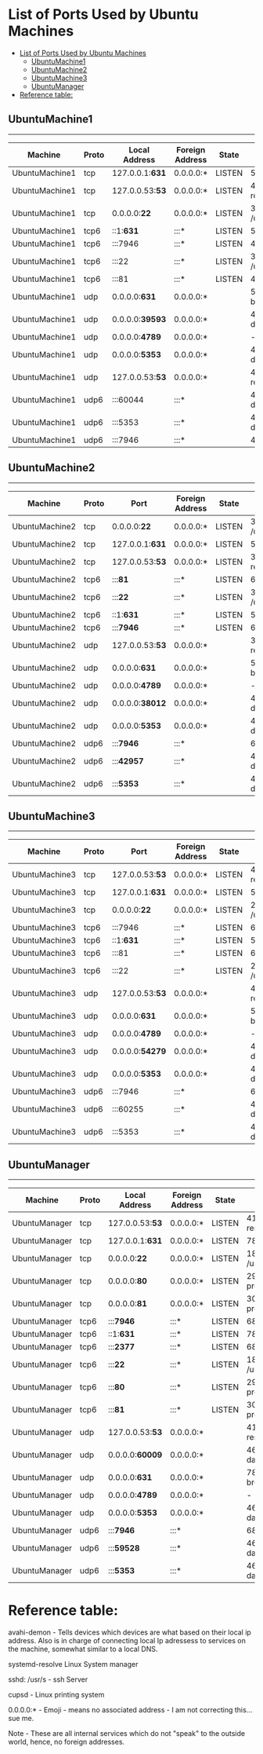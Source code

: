 # List of Ports Used by Ubuntu Machines

- [List of Ports Used by Ubuntu Machines](#list-of-ports-used-by-ubuntu-machines)
  - [UbuntuMachine1](#ubuntumachine1)
  - [UbuntuMachine2](#ubuntumachine2)
  - [UbuntuMachine3](#ubuntumachine3)
  - [UbuntuManager](#ubuntumanager)
- [Reference table:](#reference-table)



## UbuntuMachine1
-----------------------------------------------
| Machine       | Proto | Local Address       | Foreign Address  | State  | PID/Program name       |
|---------------|-------|---------------------|------------------|--------|------------------------|
| UbuntuMachine1| tcp   | 127.0.0.1:**631**   | 0.0.0.0:*        | LISTEN | 521928/cupsd           |
| UbuntuMachine1| tcp   | 127.0.0.53:**53**   | 0.0.0.0:*        | LISTEN | 440/systemd-resolve    |
| UbuntuMachine1| tcp   | 0.0.0.0:**22**     | 0.0.0.0:*        | LISTEN | 30544/sshd: /usr/sb   |
| UbuntuMachine1| tcp6  | ::1:**631**         | :::*             | LISTEN | 521928/cupsd           |
| UbuntuMachine1| tcp6  | :::7946            | :::*             | LISTEN | 46480/dockerd          |
| UbuntuMachine1| tcp6  | :::22              | :::*             | LISTEN | 30544/sshd: /usr/sb   |
| UbuntuMachine1| tcp6  | :::81              | :::*             | LISTEN | 46480/dockerd          |
| UbuntuMachine1| udp   | 0.0.0.0:**631**     | 0.0.0.0:*        |        | 521929/cups-browsed    |
| UbuntuMachine1| udp   | 0.0.0.0:**39593**   | 0.0.0.0:*        |        | 466/avahi-daemon: r    |
| UbuntuMachine1| udp   | 0.0.0.0:**4789**    | 0.0.0.0:*        |        | -                      |
| UbuntuMachine1| udp   | 0.0.0.0:**5353**    | 0.0.0.0:*        |        | 466/avahi-daemon: r    |
| UbuntuMachine1| udp   | 127.0.0.53:**53**   | 0.0.0.0:*        |        | 440/systemd-resolve   |
| UbuntuMachine1| udp6  | :::60044           | :::*             |        | 466/avahi-daemon: r    |
| UbuntuMachine1| udp6  | :::5353            | :::*             |        | 466/avahi-daemon: r    |
| UbuntuMachine1| udp6  | :::7946            | :::*             |        | 46480/dockerd          |




## UbuntuMachine2
----------------------------------
| Machine       | Proto | Port              | Foreign Address  | State  | PID/Program name       |
|---------------|-------|-------------------|------------------|--------|------------------------|
| UbuntuMachine2| tcp   | 0.0.0.0:**22**    | 0.0.0.0:*        | LISTEN | 30804/sshd: /usr/sb    |
| UbuntuMachine2| tcp   | 127.0.0.1:**631** | 0.0.0.0:*        | LISTEN | 526363/cupsd           |
| UbuntuMachine2| tcp   | 127.0.0.53:**53** | 0.0.0.0:*        | LISTEN | 396/systemd-resolve    |
| UbuntuMachine2| tcp6  | :::**81**         | :::*             | LISTEN | 692/dockerd            |
| UbuntuMachine2| tcp6  | :::**22**         | :::*             | LISTEN | 30804/sshd: /usr/sb    |
| UbuntuMachine2| tcp6  | ::1:**631**       | :::*             | LISTEN | 526363/cupsd           |
| UbuntuMachine2| tcp6  | :::**7946**       | :::*             | LISTEN | 692/dockerd            |
| UbuntuMachine2| udp   | 127.0.0.53:**53** | 0.0.0.0:*        |        | 396/systemd-resolve    |
| UbuntuMachine2| udp   | 0.0.0.0:**631**   | 0.0.0.0:*        |        | 526364/cups-browsed    |
| UbuntuMachine2| udp   | 0.0.0.0:**4789**  | 0.0.0.0:*        |        | -                      |
| UbuntuMachine2| udp   | 0.0.0.0:**38012** | 0.0.0.0:*        |        | 465/avahi-daemon: r    |
| UbuntuMachine2| udp   | 0.0.0.0:**5353**  | 0.0.0.0:*        |        | 465/avahi-daemon: r    |
| UbuntuMachine2| udp6  | :::**7946**       | :::*             |        | 692/dockerd            |
| UbuntuMachine2| udp6  | :::**42957**      | :::*             |        | 465/avahi-daemon: r    |
| UbuntuMachine2| udp6  | :::**5353**       | :::*             |        | 465/avahi-daemon: r    |


## UbuntuMachine3
----------------------------------------------
| Machine        | Proto | Port            | Foreign Address  | State  | PID/Program name       |
|----------------|-------|-----------------|------------------|--------|------------------------|
| UbuntuMachine3 | tcp   | 127.0.0.53:**53** | 0.0.0.0:*        | LISTEN | 416/systemd-resolve   |
| UbuntuMachine3 | tcp   | 127.0.0.1:**631** | 0.0.0.0:*        | LISTEN | 523140/cupsd           |
| UbuntuMachine3 | tcp   | 0.0.0.0:**22**   | 0.0.0.0:*        | LISTEN | 22502/sshd: /usr/sb   |
| UbuntuMachine3 | tcp6  | :::7946         | :::*             | LISTEN | 688/dockerd            |
| UbuntuMachine3 | tcp6  | ::1:**631**      | :::*             | LISTEN | 523140/cupsd           |
| UbuntuMachine3 | tcp6  | :::81           | :::*             | LISTEN | 688/dockerd            |
| UbuntuMachine3 | tcp6  | :::22           | :::*             | LISTEN | 22502/sshd: /usr/sb   |
| UbuntuMachine3 | udp   | 127.0.0.53:**53** | 0.0.0.0:*        |        | 416/systemd-resolve   |
| UbuntuMachine3 | udp   | 0.0.0.0:**631**   | 0.0.0.0:*        |        | 523141/cups-browsed    |
| UbuntuMachine3 | udp   | 0.0.0.0:**4789**  | 0.0.0.0:*        |        | -                      |
| UbuntuMachine3 | udp   | 0.0.0.0:**54279** | 0.0.0.0:*        |        | 465/avahi-daemon: r    |
| UbuntuMachine3 | udp   | 0.0.0.0:**5353**  | 0.0.0.0:*        |        | 465/avahi-daemon: r    |
| UbuntuMachine3 | udp6  | :::7946         | :::*             |        | 688/dockerd            |
| UbuntuMachine3 | udp6  | :::60255        | :::*             |        | 465/avahi-daemon: r    |
| UbuntuMachine3 | udp6  | :::5353         | :::*             |        | 465/avahi-daemon: r    |


## UbuntuManager
----------------------------------------------------
| Machine       | Proto | Local Address     | Foreign Address  | State  | PID/Program name     |
|---------------|-------|-------------------|------------------|--------|----------------------|
| UbuntuManager | tcp   | 127.0.0.53:**53** | 0.0.0.0:*        | LISTEN | 415/systemd-resolve  |
| UbuntuManager | tcp   | 127.0.0.1:**631** | 0.0.0.0:*        | LISTEN | 785423/cupsd         |
| UbuntuManager | tcp   | 0.0.0.0:**22**   | 0.0.0.0:*        | LISTEN | 189960/sshd: /usr/s   |
| UbuntuManager | tcp   | 0.0.0.0:**80**   | 0.0.0.0:*        | LISTEN | 295037/docker-proxy   |
| UbuntuManager | tcp   | 0.0.0.0:**81**   | 0.0.0.0:*        | LISTEN | 301337/docker-proxy   |
| UbuntuManager | tcp6  | :::**7946**      | :::*             | LISTEN | 683/dockerd           |
| UbuntuManager | tcp6  | ::1:**631**      | :::*             | LISTEN | 785423/cupsd          |
| UbuntuManager | tcp6  | :::**2377**      | :::*             | LISTEN | 683/dockerd           |
| UbuntuManager | tcp6  | :::**22**        | :::*             | LISTEN | 189960/sshd: /usr/s   |
| UbuntuManager | tcp6  | :::**80**        | :::*             | LISTEN | 295042/docker-proxy   |
| UbuntuManager | tcp6  | :::**81**        | :::*             | LISTEN | 301342/docker-proxy   |
| UbuntuManager | udp   | 127.0.0.53:**53**| 0.0.0.0:*        |        | 415/systemd-resolve   |
| UbuntuManager | udp   | 0.0.0.0:**60009**| 0.0.0.0:*        |        | 464/avahi-daemon:     |
| UbuntuManager | udp   | 0.0.0.0:**631**  | 0.0.0.0:*        |        | 785424/cups-browsed   |
| UbuntuManager | udp   | 0.0.0.0:**4789** | 0.0.0.0:*        |        | -                     |
| UbuntuManager | udp   | 0.0.0.0:**5353** | 0.0.0.0:*        |        | 464/avahi-daemon:     |
| UbuntuManager | udp6  | :::**7946**      | :::*             |        | 683/dockerd           |
| UbuntuManager | udp6  | :::**59528**     | :::*             |        | 464/avahi-daemon:     |
| UbuntuManager | udp6  | :::**5353**      | :::*             |        | 464/avahi-daemon:     |




# Reference table:

avahi-demon - Tells devices which devices are what based on their local ip address. Also is in charge of connecting local Ip adressess to services on the machine, somewhat similar to a local DNS.

systemd-resolve  Linux System manager 

sshd: /usr/s - ssh Server

cupsd - Linux printing system

0.0.0.0:* - Emoji - means no associated address - I am not correcting this... sue me.

Note -  These are all internal services which do not "speak" to the outside world, hence, no foreign addresses.